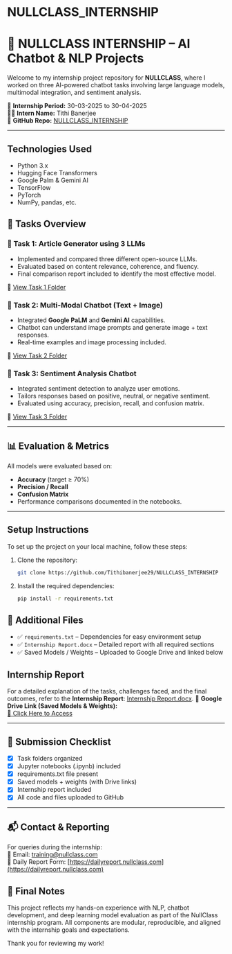
# NULLCLASS_INTERNSHIP
# 🌟 NULLCLASS INTERNSHIP – AI Chatbot & NLP Projects

Welcome to my internship project repository for **NULLCLASS**, where I worked on three AI-powered chatbot tasks involving large language models, multimodal integration, and sentiment analysis.

📅 **Internship Period:** 30-03-2025 to 30-04-2025  
👩‍💻 **Intern Name:** Tithi Banerjee  
🏢 **GitHub Repo:** [NULLCLASS_INTERNSHIP](https://github.com/Tithibanerjee29/NULLCLASS_INTERNSHIP)

---
## Technologies Used
- Python 3.x
- Hugging Face Transformers
- Google Palm & Gemini AI
- TensorFlow
- PyTorch
- NumPy, pandas, etc.


## 📁 Tasks Overview

### 🔹 Task 1: Article Generator using 3 LLMs
- Implemented and compared three different open-source LLMs.
- Evaluated based on content relevance, coherence, and fluency.
- Final comparison report included to identify the most effective model.

📂 [View Task 1 Folder](./Task%201)

### 🔹 Task 2: Multi-Modal Chatbot (Text + Image)
- Integrated **Google PaLM** and **Gemini AI** capabilities.
- Chatbot can understand image prompts and generate image + text responses.
- Real-time examples and image processing included.

📂 [View Task 2 Folder](./Task%202)

### 🔹 Task 3: Sentiment Analysis Chatbot
- Integrated sentiment detection to analyze user emotions.
- Tailors responses based on positive, neutral, or negative sentiment.
- Evaluated using accuracy, precision, recall, and confusion matrix.

📂 [View Task 3 Folder](./Task%203)

---

## 📊 Evaluation & Metrics

All models were evaluated based on:
- **Accuracy** (target ≥ 70%)
- **Precision / Recall**
- **Confusion Matrix**
- Performance comparisons documented in the notebooks.

---
## Setup Instructions
To set up the project on your local machine, follow these steps:
1. Clone the repository:
    ```bash
    git clone https://github.com/Tithibanerjee29/NULLCLASS_INTERNSHIP
    ```
2. Install the required dependencies:
    ```bash
    pip install -r requirements.txt
    ```
## 📑 Additional Files

- ✅ `requirements.txt` – Dependencies for easy environment setup
- ✅ `Internship Report.docx` – Detailed report with all required sections
- ✅ Saved Models / Weights – Uploaded to Google Drive and linked below

## Internship Report
For a detailed explanation of the tasks, challenges faced, and the final outcomes, refer to the **Internship Report**: [Internship Report.docx](https://github.com/Tithibanerjee29/NULLCLASS_INTERNSHIP/blob/master/Internship%20Report.docx).
📎 **Google Drive Link (Saved Models & Weights):**  
[🔗 Click Here to Access](https://drive.google.com/drive/folders/16zhSFAYqvEZWbmkVs-2YWHNMrERKuTcK?usp=drive_link)

---

## 📌 Submission Checklist

- [x] Task folders organized
- [x] Jupyter notebooks (.ipynb) included
- [x] requirements.txt file present
- [x] Saved models + weights (with Drive links)
- [x] Internship report included
- [x] All code and files uploaded to GitHub

---
## 📬 Contact & Reporting

For queries during the internship:  
📧 Email: training@nullclass.com  
📝 Daily Report Form: [https://dailyreport.nullclass.com](https://dailyreport.nullclass.com)

## 🏁 Final Notes

This project reflects my hands-on experience with NLP, chatbot development, and deep learning model evaluation as part of the NullClass internship program. All components are modular, reproducible, and aligned with the internship goals and expectations.

Thank you for reviewing my work!
